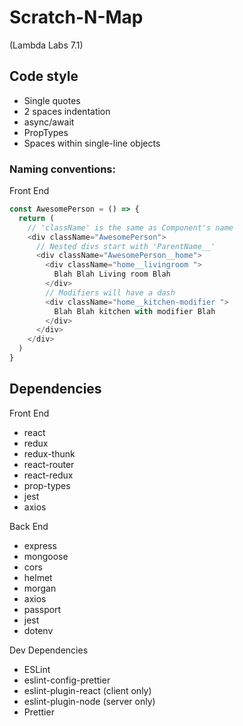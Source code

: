 # Scratch-N-Map
(Lambda Labs 7.1)

## Code style
- Single quotes
- 2 spaces indentation
- async/await
- PropTypes
- Spaces within single-line objects

### Naming conventions:

Front End
```javascript
const AwesomePerson = () => {
  return (
    // 'className' is the same as Component's name
    <div className="AwesomePerson">
      // Nested divs start with 'ParentName__'
      <div className="AwesomePerson__home">
        <div className="home__livingroom ">
          Blah Blah Living room Blah
        </div>
        // Modifiers will have a dash
        <div className="home__kitchen-modifier ">
          Blah Blah kitchen with modifier Blah
        </div>
      </div>
    </div>
  )
}
```


## Dependencies
Front End
- react
- redux
- redux-thunk
- react-router
- react-redux
- prop-types
- jest
- axios

Back End
- express
- mongoose
- cors
- helmet
- morgan
- axios
- passport
- jest
- dotenv

Dev Dependencies
- ESLint
- eslint-config-prettier
- eslint-plugin-react (client only)
- eslint-plugin-node (server only)
- Prettier

